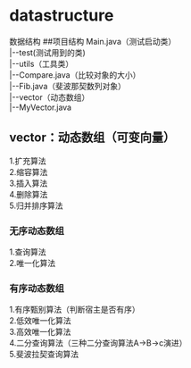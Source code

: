 # datastructure
数据结构
##项目结构
Main.java（测试启动类）<br/>
|--test(测试用到的类)<br/>
|--utils（工具类）<br/>
    |--Compare.java（比较对象的大小）<br/>
    |--Fib.java（斐波那契数列对象）<br/>
|--vector（动态数组）<br/>
    |--MyVector.java<br/>
## vector：动态数组（可变向量）
1.扩充算法<br/>
2.缩容算法<br/>
3.插入算法<br/>
4.删除算法<br/>
5.归并排序算法<br/>
### 无序动态数组
1.查询算法<br/>
2.唯一化算法<br/>
### 有序动态数组
1.有序甄别算法（判断宿主是否有序）<br/>
2.低效唯一化算法<br/>
3.高效唯一化算法<br/>
4.二分查询算法（三种二分查询算法A->B->c演进）<br/>
5.斐波拉契查询算法<br/>
